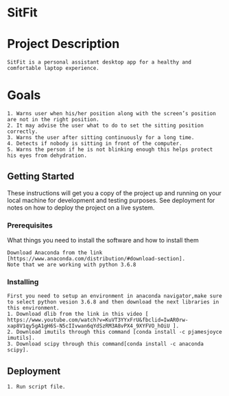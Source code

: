 # SitFit

# Project Description

```
SitFit is a personal assistant desktop app for a healthy and comfortable laptop experience.
```

# Goals

```
1. Warns user when his/her position along with the screen’s position are not in the right position.
2. It may advise the user what to do to set the sitting position correctly.
3. Warns the user after sitting continuously for a long time.
4. Detects if nobody is sitting in front of the computer.
5. Warns the person if he is not blinking enough this helps protect his eyes from dehydration.

```

## Getting Started

These instructions will get you a copy of the project up and running on your local machine for development and testing purposes. See deployment for notes on how to deploy the project on a live system.

### Prerequisites

What things you need to install the software and how to install them

```
Download Anaconda from the link [https://www.anaconda.com/distribution/#download-section].
Note that we are working with python 3.6.8
```

### Installing

```
First you need to setup an environment in anaconda navigator,make sure to select python vesion 3.6.8 and then download the next libraries in this environment.
1. Download dlib from the link in this video [ https://www.youtube.com/watch?v=KuVT3YYxFrU&fbclid=IwAR0rw-xap8V1qy5gA1gH6S-N5cIIvwan6qYdSzRM3A8vPX4_9XYFVO_hOiU ].
2. Download imutils through this command [conda install -c pjamesjoyce imutils].
3. Download scipy through this command[conda install -c anaconda scipy].
```

## Deployment

```
1. Run script file.
```
